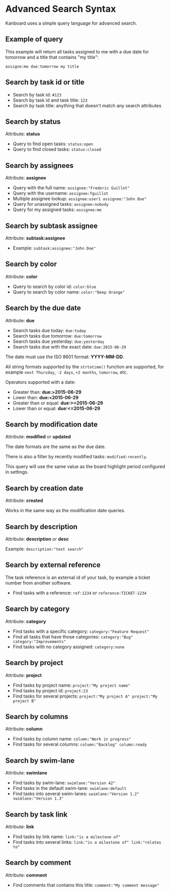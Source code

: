 Advanced Search Syntax
======================

Kanboard uses a simple query language for advanced search.

Example of query
----------------

This example will return all tasks assigned to me with a due date for tomorrow and a title that contains "my title":

```
assigne:me due:tomorrow my title
```

Search by task id or title
--------------------------

- Search by task id: `#123`
- Search by task id and task title: `123`
- Search by task title: anything that doesn't match any search attributes

Search by status
----------------

Attribute: **status**

- Query to find open tasks: `status:open`
- Query to find closed tasks: `status:closed`

Search by assignees
-------------------

Attribute: **assignee**

- Query with the full name: `assignee:"Frederic Guillot"`
- Query with the username: `assignee:fguillot`
- Multiple assignee lookup: `assignee:user1 assignee:"John Doe"`
- Query for unassigned tasks: `assignee:nobody`
- Query for my assigned tasks: `assignee:me`

Search by subtask assignee
--------------------------

Attribute: **subtask:assignee**

- Example: `subtask:assignee:"John Doe"`

Search by color
---------------

Attribute: **color**

- Query to search by color id: `color:blue`
- Query to search by color name: `color:"Deep Orange"`

Search by the due date
----------------------

Attribute: **due**

- Search tasks due today: `due:today`
- Search tasks due tomorrow: `due:tomorrow`
- Search tasks due yesterday: `due:yesterday`
- Search tasks due with the exact date: `due:2015-06-29`

The date must use the ISO 8601 format: **YYYY-MM-DD**.

All string formats supported by the `strtotime()` function are supported, for example `next Thursday`, `-2 days`, `+2 months`, `tomorrow`, etc.

Operators supported with a date:

- Greater than: **due:>2015-06-29**
- Lower than: **due:<2015-06-29**
- Greater than or equal: **due:>=2015-06-29**
- Lower than or equal: **due:<=2015-06-29**

Search by modification date
---------------------------

Attribute: **modified** or **updated**

The date formats are the same as the due date.

There is also a filter by recently modified tasks: `modified:recently`.

This query will use the same value as the board highlight period configured in settings.

Search by creation date
-----------------------

Attribute: **created**

Works in the same way as the modification date queries.

Search by description
---------------------

Attribute: **description** or **desc**

Example: `description:"text search"`

Search by external reference
----------------------------

The task reference is an external id of your task, by example a ticket number from another software.

- Find tasks with a reference: `ref:1234` or `reference:TICKET-1234`

Search by category
------------------

Attribute: **category**

- Find tasks with a specific category: `category:"Feature Request"`
- Find all tasks that have those categories: `category:"Bug" category:"Improvements"`
- Find tasks with no category assigned: `category:none`

Search by project
-----------------

Attribute: **project**

- Find tasks by project name: `project:"My project name"`
- Find tasks by project id: `project:23`
- Find tasks for several projects: `project:"My project A" project:"My project B"`

Search by columns
-----------------

Attribute: **column**

- Find tasks by column name: `column:"Work in progress"`
- Find tasks for several columns: `column:"Backlog" column:ready`

Search by swim-lane
-------------------

Attribute: **swimlane**

- Find tasks by swim-lane: `swimlane:"Version 42"`
- Find tasks in the default swim-lane: `swimlane:default`
- Find tasks into several swim-lanes: `swimlane:"Version 1.2" swimlane:"Version 1.3"`

Search by task link
------------------

Attribute: **link**

- Find tasks by link name: `link:"is a milestone of"`
- Find tasks into several links: `link:"is a milestone of" link:"relates to"`

Search by comment
-----------------

Attribute: **comment**

- Find comments that contains this title: `comment:"My comment message"`
